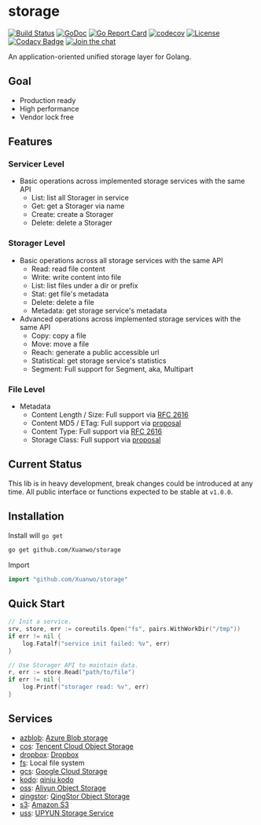 # storage

[![Build Status](https://travis-ci.com/Xuanwo/storage.svg?branch=master)](https://travis-ci.com/Xuanwo/storage)
[![GoDoc](https://godoc.org/github.com/Xuanwo/storage?status.svg)](https://godoc.org/github.com/Xuanwo/storage)
[![Go Report Card](https://goreportcard.com/badge/github.com/Xuanwo/storage)](https://goreportcard.com/report/github.com/Xuanwo/storage)
[![codecov](https://codecov.io/gh/Xuanwo/storage/branch/master/graph/badge.svg)](https://codecov.io/gh/Xuanwo/storage)
[![License](https://img.shields.io/badge/license-apache%20v2-blue.svg)](https://github.com/Xuanwo/storage/blob/master/LICENSE)
[![Codacy Badge](https://api.codacy.com/project/badge/Grade/15867a455afc4f24a763a5ed1011e05a)](https://app.codacy.com/manual/Xuanwo/storage?utm_source=github.com&utm_medium=referral&utm_content=Xuanwo/storage&utm_campaign=Badge_Grade_Settings)
[![Join the chat](https://img.shields.io/badge/chat-online-blue?style=flat&logo=telegram)](https://t.me/storage_dev)

An application-oriented unified storage layer for Golang.

## Goal

- Production ready
- High performance
- Vendor lock free

## Features

### Servicer Level

- Basic operations across implemented storage services with the same API
  - List: list all Storager in service
  - Get: get a Storager via name
  - Create: create a Storager
  - Delete: delete a Storager

### Storager Level

- Basic operations across all storage services with the same API
  - Read: read file content
  - Write: write content into file
  - List: list files under a dir or prefix
  - Stat: get file's metadata
  - Delete: delete a file
  - Metadata: get storage service's metadata
- Advanced operations across implemented storage services with the same API
  - Copy: copy a file
  - Move: move a file
  - Reach: generate a public accessible url
  - Statistical: get storage service's statistics
  - Segment: Full support for Segment, aka, Multipart

### File Level

- Metadata
  - Content Length / Size: Full support via [RFC 2616](https://tools.ietf.org/html/rfc2616)
  - Content MD5 / ETag: Full support via [proposal](docs/design/14-normalize-content-hash-check.md)
  - Content Type: Full support via [RFC 2616](https://tools.ietf.org/html/rfc2616)
  - Storage Class: Full support via [proposal](docs/design/8-normalize-metadata-storage-class.md)  

## Current Status

This lib is in heavy development, break changes could be introduced at any time. All public interface or functions expected to be stable at `v1.0.0`.

## Installation

Install will `go get`

```bash
go get github.com/Xuanwo/storage
```

Import

```go
import "github.com/Xuanwo/storage"
```

## Quick Start

```go
// Init a service.
srv, store, err := coreutils.Open("fs", pairs.WithWorkDir("/tmp"))
if err != nil {
    log.Fatalf("service init failed: %v", err)
}

// Use Storager API to maintain data.
r, err := store.Read("path/to/file")
if err != nil {
    log.Printf("storager read: %v", err)
}
```

## Services

- [azblob](docs/services/azblob.md): [Azure Blob storage](https://docs.microsoft.com/en-us/azure/storage/blobs/)
- [cos](docs/services/cos.md): [Tencent Cloud Object Storage](https://cloud.tencent.com/product/cos)
- [dropbox](docs/services/dropbox.md): [Dropbox](https://www.dropbox.com)
- [fs](docs/services/fs.md): Local file system
- [gcs](docs/services/gcs.md): [Google Cloud Storage](https://cloud.google.com/storage/)
- [kodo](docs/services/kodo.md): [qiniu kodo](https://www.qiniu.com/products/kodo)
- [oss](docs/services/oss.md): [Aliyun Object Storage](https://www.aliyun.com/product/oss)
- [qingstor](docs/services/qingstor.md): [QingStor Object Storage](https://www.qingcloud.com/products/qingstor/)
- [s3](docs/services/s3.md): [Amazon S3](https://aws.amazon.com/s3/)
- [uss](docs/services/uss.md): [UPYUN Storage Service](https://www.upyun.com/products/file-storage)
